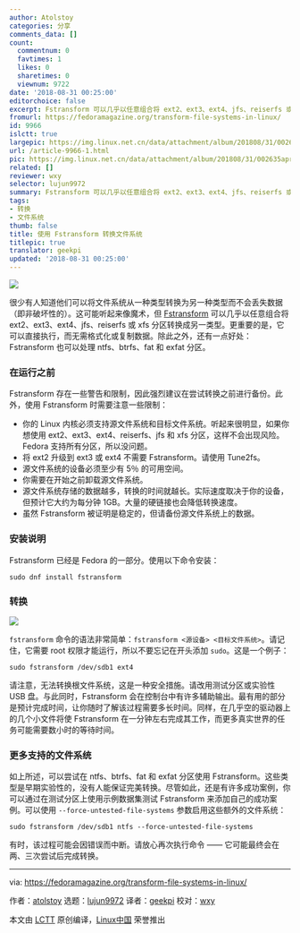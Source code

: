 ```yaml
---
author: Atolstoy
categories: 分享
comments_data: []
count:
  commentnum: 0
  favtimes: 1
  likes: 0
  sharetimes: 0
  viewnum: 9722
date: '2018-08-31 00:25:00'
editorchoice: false
excerpt: Fstransform 可以几乎以任意组合将 ext2、ext3、ext4、jfs、reiserfs 或 xfs 分区转换成另一类型。更重要的是，它可以直接执行，而无需格式化或复制数据。
fromurl: https://fedoramagazine.org/transform-file-systems-in-linux/
id: 9966
islctt: true
largepic: https://img.linux.net.cn/data/attachment/album/201808/31/002635apr7rhc1jdd46j9c.jpg
url: /article-9966-1.html
pic: https://img.linux.net.cn/data/attachment/album/201808/31/002635apr7rhc1jdd46j9c.jpg.thumb.jpg
related: []
reviewer: wxy
selector: lujun9972
summary: Fstransform 可以几乎以任意组合将 ext2、ext3、ext4、jfs、reiserfs 或 xfs 分区转换成另一类型。更重要的是，它可以直接执行，而无需格式化或复制数据。
tags:
- 转换
- 文件系统
thumb: false
title: 使用 Fstransform 转换文件系统
titlepic: true
translator: geekpi
updated: '2018-08-31 00:25:00'
---
```


![](/data/attachment/album/201808/31/002635apr7rhc1jdd46j9c.jpg)


很少有人知道他们可以将文件系统从一种类型转换为另一种类型而不会丢失数据（即非破坏性的）。这可能听起来像魔术，但 [Fstransform](https://github.com/cosmos72/fstransform) 可以几乎以任意组合将 ext2、ext3、ext4、jfs、reiserfs 或 xfs 分区转换成另一类型。更重要的是，它可以直接执行，而无需格式化或复制数据。除此之外，还有一点好处：Fstransform 也可以处理 ntfs、btrfs、fat 和 exfat 分区。


### 在运行之前


Fstransform 存在一些警告和限制，因此强烈建议在尝试转换之前进行备份。此外，使用 Fstransform 时需要注意一些限制：


* 你的 Linux 内核必须支持源文件系统和目标文件系统。听起来很明显，如果你想使用 ext2、ext3、ext4、reiserfs、jfs 和 xfs 分区，这样不会出现风险。Fedora 支持所有分区，所以没问题。
* 将 ext2 升级到 ext3 或 ext4 不需要 Fstransform。请使用 Tune2fs。
* 源文件系统的设备必须至少有 5％ 的可用空间。
* 你需要在开始之前卸载源文件系统。
* 源文件系统存储的数据越多，转换的时间就越长。实际速度取决于你的设备，但预计它大约为每分钟 1GB。大量的硬链接也会降低转换速度。
* 虽然 Fstransform 被证明是稳定的，但请备份源文件系统上的数据。


### 安装说明


Fstransform 已经是 Fedora 的一部分。使用以下命令安装：



```
sudo dnf install fstransform
```

### 转换


![](/data/attachment/album/201808/31/002635d86ur6fn7u8rlizf.png)


`fstransform` 命令的语法非常简单：`fstransform <源设备> <目标文件系统>`。请记住，它需要 root 权限才能运行，所以不要忘记在开头添加 `sudo`。这是一个例子：



```
sudo fstransform /dev/sdb1 ext4
```

请注意，无法转换根文件系统，这是一种安全措施。请改用测试分区或实验性 USB 盘。与此同时，Fstransform 会在控制台中有许多辅助输出。最有用的部分是预计完成时间，让你随时了解该过程需要多长时间。同样，在几乎空的驱动器上的几个小文件将使 Fstransform 在一分钟左右完成其工作，而更多真实世界的任务可能需要数小时的等待时间。


### 更多支持的文件系统


如上所述，可以尝试在 ntfs、btrfs、fat 和 exfat 分区使用 Fstransform。这些类型是早期实验性的，没有人能保证完美转换。尽管如此，还是有许多成功案例，你可以通过在测试分区上使用示例数据集测试 Fstransform 来添加自己的成功案例。可以使用 `--force-untested-file-systems` 参数启用这些额外的文件系统：



```
sudo fstransform /dev/sdb1 ntfs --force-untested-file-systems
```

有时，该过程可能会因错误而中断。请放心再次执行命令 —— 它可能最终会在两、三次尝试后完成转换。




---


via: <https://fedoramagazine.org/transform-file-systems-in-linux/>


作者：[atolstoy](https://fedoramagazine.org/author/atolstoy/) 选题：[lujun9972](https://github.com/lujun9972) 译者：[geekpi](https://github.com/geekpi) 校对：[wxy](https://github.com/wxy)


本文由 [LCTT](https://github.com/LCTT/TranslateProject) 原创编译，[Linux中国](https://linux.cn/) 荣誉推出